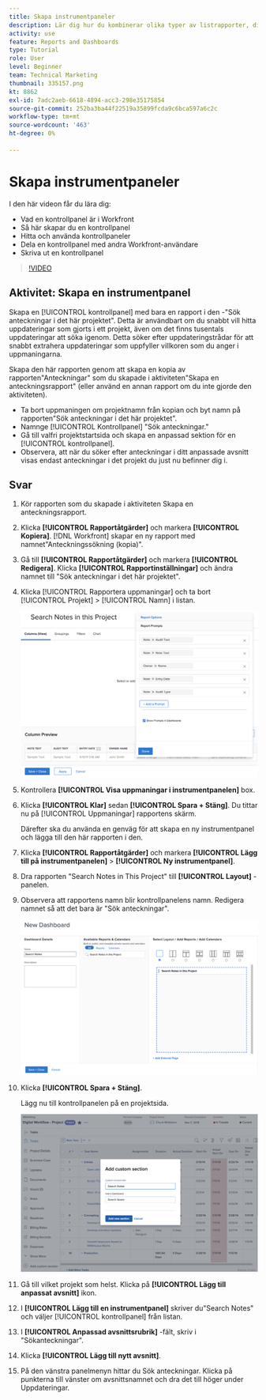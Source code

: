 ```yaml
---
title: Skapa instrumentpaneler
description: Lär dig hur du kombinerar olika typer av listrapporter, diagram, kalendrar och externa webbsidor till en kontrollpanel i Workfront.
activity: use
feature: Reports and Dashboards
type: Tutorial
role: User
level: Beginner
team: Technical Marketing
thumbnail: 335157.png
kt: 8862
exl-id: 7adc2aeb-6618-4894-acc3-298e35175854
source-git-commit: 252ba3ba44f22519a35899fcda9c6bca597a6c2c
workflow-type: tm+mt
source-wordcount: '463'
ht-degree: 0%

---
```


# Skapa instrumentpaneler

I den här videon får du lära dig:

* Vad en kontrollpanel är i Workfront
* Så här skapar du en kontrollpanel
* Hitta och använda kontrollpaneler
* Dela en kontrollpanel med andra Workfront-användare
* Skriva ut en kontrollpanel

>[!VIDEO](https://video.tv.adobe.com/v/335157/?quality=12)

## Aktivitet: Skapa en instrumentpanel

Skapa en [!UICONTROL kontrollpanel] med bara en rapport i den -&quot;Sök anteckningar i det här projektet&quot;. Detta är användbart om du snabbt vill hitta uppdateringar som gjorts i ett projekt, även om det finns tusentals uppdateringar att söka igenom. Detta söker efter uppdateringstrådar för att snabbt extrahera uppdateringar som uppfyller villkoren som du anger i uppmaningarna.

Skapa den här rapporten genom att skapa en kopia av rapporten&quot;Anteckningar&quot; som du skapade i aktiviteten&quot;Skapa en anteckningsrapport&quot; (eller använd en annan rapport om du inte gjorde den aktiviteten).

* Ta bort uppmaningen om projektnamn från kopian och byt namn på rapporten&quot;Sök anteckningar i det här projektet&quot;.
* Namnge [!UICONTROL Kontrollpanel] &quot;Sök anteckningar.&quot;
* Gå till valfri projektstartsida och skapa en anpassad sektion för en [!UICONTROL kontrollpanel].
* Observera, att när du söker efter anteckningar i ditt anpassade avsnitt visas endast anteckningar i det projekt du just nu befinner dig i.

## Svar

1. Kör rapporten som du skapade i aktiviteten Skapa en anteckningsrapport.
1. Klicka **[!UICONTROL Rapportåtgärder]** och markera **[!UICONTROL Kopiera]**. [!DNL Workfront] skapar en ny rapport med namnet&quot;Anteckningssökning (kopia)&quot;.
1. Gå till **[!UICONTROL Rapportåtgärder]** och markera **[!UICONTROL Redigera]**. Klicka **[!UICONTROL Rapportinställningar]** och ändra namnet till &quot;Sök anteckningar i det här projektet&quot;.
1. Klicka [!UICONTROL Rapportera uppmaningar] och ta bort [!UICONTROL Projekt] > [!UICONTROL Namn] i listan.

   ![En bild av skärmen för att skapa en ny instrumentpanel](assets/edit-report-prompts.png)

1. Kontrollera **[!UICONTROL Visa uppmaningar i instrumentpanelen]** box.
1. Klicka **[!UICONTROL Klar]** sedan **[!UICONTROL Spara + Stäng]**. Du tittar nu på [!UICONTROL Uppmaningar] rapportens skärm.

   Därefter ska du använda en genväg för att skapa en ny instrumentpanel och lägga till den här rapporten i den.

1. Klicka **[!UICONTROL Rapportåtgärder]** och markera **[!UICONTROL Lägg till på instrumentpanelen]** > **[!UICONTROL Ny instrumentpanel]**.
1. Dra rapporten &quot;Search Notes in This Project&quot; till **[!UICONTROL Layout]** -panelen.
1. Observera att rapportens namn blir kontrollpanelens namn. Redigera namnet så att det bara är &quot;Sök anteckningar&quot;.

   ![En bild av skärmen för att skapa en ny instrumentpanel](assets/create-dashboard.png)

1. Klicka **[!UICONTROL Spara + Stäng]**.

   Lägg nu till kontrollpanelen på en projektsida.

   ![En bild av skärmen för att skapa en ny instrumentpanel](assets/add-custom-section.png)

1. Gå till vilket projekt som helst. Klicka på **[!UICONTROL Lägg till anpassat avsnitt]** ikon.
1. I **[!UICONTROL Lägg till en instrumentpanel]** skriver du&quot;Search Notes&quot; och väljer [!UICONTROL kontrollpanel] från listan.
1. I **[!UICONTROL Anpassad avsnittsrubrik]** -fält, skriv i &quot;Sökanteckningar&quot;.
1. Klicka **[!UICONTROL Lägg till nytt avsnitt]**.
1. På den vänstra panelmenyn hittar du Sök anteckningar. Klicka på punkterna till vänster om avsnittsnamnet och dra det till höger under Uppdateringar.
